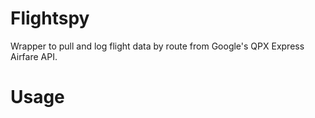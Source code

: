 # Flightspy
Wrapper to pull and log flight data by route from Google's QPX Express Airfare API. 

# Usage
